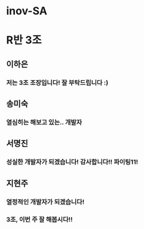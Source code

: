 # inov-SA

# R반 3조

## 이하은
### 저는 3조 조장입니다! 잘 부탁드립니다 :)

## 송미숙
### 열심히는 해보고 있는.. 개발자

## 서명진
### 성실한 개발자가 되겠습니다! 감사합니다!! 파이팅11! 

## 지현주
### 열정적인 개발자가 되겠습니다!

### 3조, 이번 주 잘 해봅시다!!